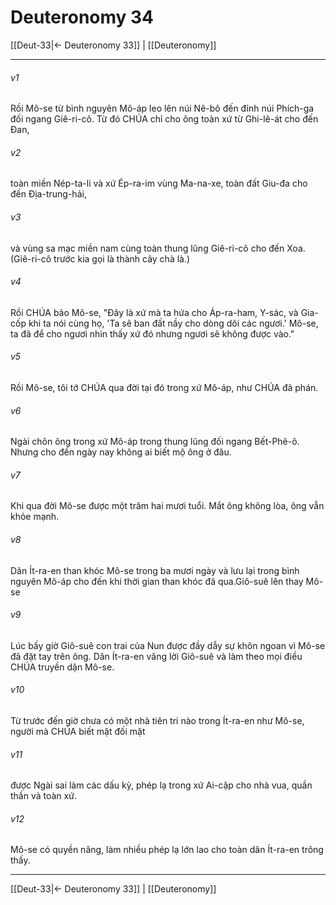 # Deuteronomy 34

[[Deut-33|← Deuteronomy 33]] | [[Deuteronomy]]
***



###### v1 
Rồi Mô-se từ bình nguyên Mô-áp leo lên núi Nê-bô đến đỉnh núi Phích-ga đối ngang Giê-ri-cô. Từ đó CHÚA chỉ cho ông toàn xứ từ Ghi-lê-át cho đến Đan, 

###### v2 
toàn miền Nép-ta-li và xứ Ép-ra-im vùng Ma-na-xe, toàn đất Giu-đa cho đến Địa-trung-hải, 

###### v3 
và vùng sa mạc miền nam cùng toàn thung lũng Giê-ri-cô cho đến Xoa. (Giê-ri-cô trước kia gọi là thành cây chà là.) 

###### v4 
Rồi CHÚA bảo Mô-se, "Đây là xứ mà ta hứa cho Áp-ra-ham, Y-sác, và Gia-cốp khi ta nói cùng họ, 'Ta sẽ ban đất nầy cho dòng dõi các ngươi.' Mô-se, ta đã để cho ngươi nhìn thấy xứ đó nhưng ngươi sẽ không được vào." 

###### v5 
Rồi Mô-se, tôi tớ CHÚA qua đời tại đó trong xứ Mô-áp, như CHÚA đã phán. 

###### v6 
Ngài chôn ông trong xứ Mô-áp trong thung lũng đối ngang Bết-Phê-ô. Nhưng cho đến ngày nay không ai biết mộ ông ở đâu. 

###### v7 
Khi qua đời Mô-se được một trăm hai mươi tuổi. Mắt ông không lòa, ông vẫn khỏe mạnh. 

###### v8 
Dân Ít-ra-en than khóc Mô-se trong ba mươi ngày và lưu lại trong bình nguyên Mô-áp cho đến khi thời gian than khóc đã qua.Giô-suê lên thay Mô-se 

###### v9 
Lúc bấy giờ Giô-suê con trai của Nun được đầy dẫy sự khôn ngoan vì Mô-se đã đặt tay trên ông. Dân Ít-ra-en vâng lời Giô-suê và làm theo mọi điều CHÚA truyền dặn Mô-se. 

###### v10 
Từ trước đến giờ chưa có một nhà tiên tri nào trong Ít-ra-en như Mô-se, người mà CHÚA biết mặt đối mặt 

###### v11 
được Ngài sai làm các dấu kỳ, phép lạ trong xứ Ai-cập cho nhà vua, quần thần và toàn xứ. 

###### v12 
Mô-se có quyền năng, làm nhiều phép lạ lớn lao cho toàn dân Ít-ra-en trông thấy.

***
[[Deut-33|← Deuteronomy 33]] | [[Deuteronomy]]
